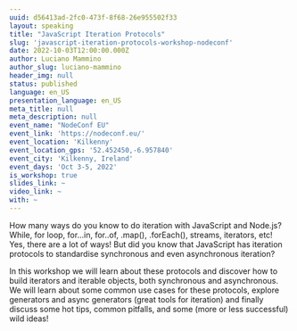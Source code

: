 ```yaml
---
uuid: d56413ad-2fc0-473f-8f68-26e955502f33
layout: speaking
title: "JavaScript Iteration Protocols"
slug: 'javascript-iteration-protocols-workshop-nodeconf'
date: 2022-10-03T12:00:00.000Z
author: Luciano Mammino
author_slug: luciano-mammino
header_img: null
status: published
language: en_US
presentation_language: en_US
meta_title: null
meta_description: null
event_name: "NodeConf EU"
event_link: 'https://nodeconf.eu/'
event_location: 'Kilkenny'
event_location_gps: '52.452450,-6.957840'
event_city: 'Kilkenny, Ireland'
event_days: 'Oct 3-5, 2022'
is_workshop: true
slides_link: ~
video_link: ~
with: ~
---
```


How many ways do you know to do iteration with JavaScript and Node.js?
While, for loop, for...in, for..of, .map(), .forEach(), streams, iterators, etc! Yes, there are a lot of ways! But did you know that JavaScript has iteration protocols to standardise synchronous and even asynchronous iteration?

In this workshop we will learn about these protocols and discover how to build iterators and iterable objects, both synchronous and asynchronous. We will learn about some common use cases for these protocols, explore generators and async generators (great tools for iteration) and finally discuss some hot tips, common pitfalls, and some (more or less successful) wild ideas!